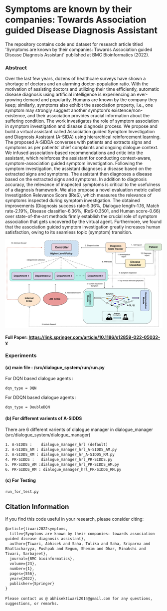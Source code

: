 # Symptoms are known by their companies: Towards Association guided Disease Diagnosis Assistant

The repository contains code and dataset for research article titled 'Symptoms are known by their companies: Towards Association guided Disease Diagnosis Assistant' published at BMC Bioinformatics (2022).

### Abstract
Over the last few years, dozens of healthcare surveys have shown a shortage of doctors and an alarming doctor-population ratio. With the motivation of assisting doctors and utilizing their time efficiently, automatic disease diagnosis using artificial intelligence is experiencing an ever-growing demand and popularity. Humans are known by the company they keep; similarly, symptoms also exhibit the association property, i.e., one symptom may strongly suggest another symptom’s existence/non-existence, and their association provides crucial information about the suffering condition. The work investigates the role of symptom association in symptom investigation and disease diagnosis process. We propose and build a virtual assistant called Association guided Symptom Investigation and Diagnosis Assistant (A-SIDA) using hierarchical reinforcement learning. The proposed A-SIDDA converses with patients and extracts signs and symptoms as per patients’ chief complaints and ongoing dialogue context. We infused association-based recommendations and critic into the assistant, which reinforces the assistant for conducting context-aware, symptom-association guided symptom investigation. Following the symptom investigation, the assistant diagnoses a disease based on the extracted signs and symptoms. The assistant then diagnoses a disease based on the extracted signs and symptoms. In addition to diagnosis accuracy, the relevance of inspected symptoms is critical to the usefulness of a diagnosis framework. We also propose a novel evaluation metric called Investigation Relevance Score (IReS), which measures the relevance of symptoms inspected during symptom investigation. The obtained improvements (Diagnosis success rate-5.36%, Dialogue length-1.16, Match rate-2.19%, Disease classifier-6.36%, IReS-0.3501, and Human score-0.66) over state-of-the-art methods firmly establish the crucial role of symptom association that gets uncovered by the virtual agent. Furthermore, we found that the association guided symptom investigation greatly increases human satisfaction, owing to its seamless topic (symptom) transition.

![Working](https://github.com/NLP-RL/A-SIDDS/blob/main/A-SIDD.jpg)

#### Full Paper: https://link.springer.com/article/10.1186/s12859-022-05032-y

### Experiments

#### (a) main file  : /src/dialogue_system/run/run.py

For DQN based dialogue agents :

	dqn_type = DQN

For DDQN based dialogue agents :

	dqn_type = DoubleDQN


#### (b) For different varients of A-SIDDS

There are 6 different varients of dialogue manager in dialogue_manager (src/dialogue_system/dialogue_manager)

	1. A-SIDDS :    dialogue_manager_hrl (default)
	2. A-SIDDS_AM : dialogue_manager_hrl_A-SIDDS_AM.py
	3. A-SIDDS_RM : dialogue_manager_hr_A-SIDDS_RM.py
	4. PR-SIDDS :   dialogue_manager_hrl_PR-SIDDS.py
	5. PR-SIDDS_AM :dialogue_manager_hrl_PR-SIDDS_AM.py
	6. PR-SIDDS_RM : dialogue_manager_hrl_PR-SIDDS_RM.py

#### (c) For Testing

	run_for_test.py
 
## Citation Information 
If you find this code useful in your research, please consider citing:
~~~~
@article{tiwari2022symptoms,
  title={Symptoms are known by their companies: towards association guided disease diagnosis assistant},
  author={Tiwari, Abhisek and Saha, Tulika and Saha, Sriparna and Bhattacharyya, Pushpak and Begum, Shemim and Dhar, Minakshi and Tiwari, Sarbajeet},
  journal={BMC bioinformatics},
  volume={23},
  number={1},
  pages={556},
  year={2022},
  publisher={Springer}
}

Please contact us @ abhisektiwari2014@gmail.com for any questions, suggestions, or remarks.
